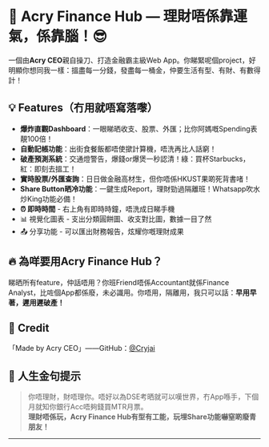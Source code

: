 # 🚀 Acry Finance Hub — 理財唔係靠運氣，係靠腦！😎

一個由**Acry CEO**親自操刀、打造金融霸主級Web App。你睇緊呢個project，好明顯你想同我一樣：搵盡每一分錢，發盡每一桶金，仲要生活有型、有財、有數得計！

## 💡 Features（冇用就唔寫落嚟）

- **爆炸直觀Dashboard**：一眼睇晒收支、股票、外匯；比你阿媽嘅Spending表靚100倍！
- **自動記帳功能**：出街食餐飯都唔使撳計算機，唔洗再比人話窮！
- **破產預測系統**：交通燈警告，爆錢or爆煲一秒認清！綠：買杯Starbucks，紅：即刻去搵工！
- **實時股票/外匯查詢**：日日做金融高材生，但你唔係HKUST果啲死背書啫！
- **Share Button晒冷功能**：一鍵生成Report，理財勁過隔離班！Whatsapp吹水炒King功能必備！
- **⏰ 即時時間** - 右上角有即時時鐘，唔洗成日睇手機
- 📊 視覺化圖表 - 支出分類圓餅圖、收支對比圖，數據一目了然
- 📤 分享功能 - 可以匯出財務報告，炫耀你嘅理財成果

## 🔥 為咩要用Acry Finance Hub？
睇晒所有feature，仲話唔用？你班Friend唔係Accountant就係Finance Analyst，比咗個App都係廢，未必識用。你唔用，隔離用，我只可以話：**早用早著，遲用遲破產！**

## 👑 Credit
「Made by Acry CEO」——GitHub：[@Cryjai](https://github.com/Cryjai)

## 🦉 人生金句提示
> 你唔理財，財唔理你。唔好以為DSE考晒就可以嘆世界，冇App喺手，下個月就知你銀行Acc唔夠錢買MTR月票。  
> **理財唔係玩，Acry Finance Hub有型有工能，玩埋Share功能嚇窒啲廢青朋友！**

***

